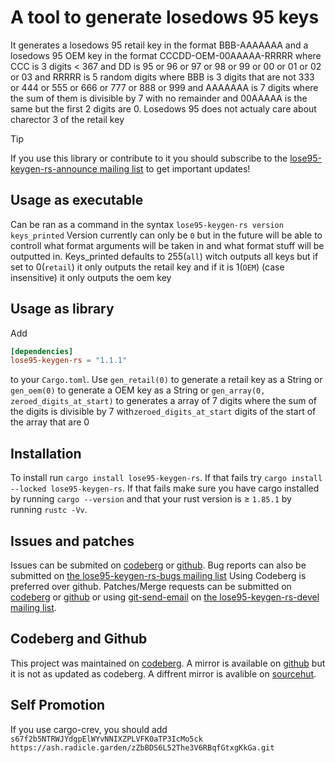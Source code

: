 # A tool to generate losedows 95 keys

It generates a losedows 95 retail key in the format BBB-AAAAAAA and a losedows 95 OEM key in the format CCCDD-OEM-00AAAAA-RRRRR where CCC is 3 digits < 367 and DD is 95 or 96 or 97 or 98 or 99
or 00 or 01 or 02 or 03 and RRRRR is 5 random digits where BBB is 3 digits that are not 333 or 444 or 555 or 666 or 777 or 888 or 999
and AAAAAAA is 7 digits where the sum of them is divisible by 7 with no remainder and 00AAAAA is the same but the first 2 digits are 0.
 Losedows 95 does not actualy care about charector 3 of the retail key

> [!TIP]
> If you use this library or contribute to it you should subscribe to the [lose95-keygen-rs-announce mailing list](https://lists.sr.ht/~velocifyer/lose95-keygen-rs-announce) to get important updates!

## Usage as executable
Can be ran as a command in the syntax
`lose95-keygen-rs version keys_printed`
Version currently can only be `0` but in the future will be able to controll what format arguments will be taken in and what format stuff will be outputted in.
Keys_printed defaults to 255(`all`) witch outputs all keys but if set to 0(`retail`) it only outputs the retail key and if it is 1(`OEM`) (case insensitive) it only outputs the oem key

## Usage as library
Add
```toml
[dependencies]
lose95-keygen-rs = "1.1.1"
```
to your `Cargo.toml`.
Use `gen_retail(0)` to generate a retail key as a String
or `gen_oem(0)` to generate a OEM key as a String
or `gen_array(0, zeroed_digits_at_start)` to generates a array of 7 digits where the sum of the digits is divisible by 7 with`zeroed_digits_at_start` digits of the start of the array that are 0

## Installation
  To install run `cargo install lose95-keygen-rs`.
  If that fails try `cargo install --locked lose95-keygen-rs`.
  If that fails make sure you have cargo installed by running `cargo --version` and that your rust version is ≥ `1.85.1` by running `rustc -Vv`.

## Issues and patches
  Issues can be submited on [codeberg](https://codeberg.org/Velocifyer/lose95-keygen-rs/issues) or [github](https://github.com/Velocifyer/lose95-keygen-rs/issues). Bug reports can also be submitted on [the lose95-keygen-rs-bugs mailing list](https://lists.sr.ht/~velocifyer/lose95-keygen-rs-bugs) Using Codeberg is preferred over github. Patches/Merge requests can be submitted on [codeberg](https://codeberg.org/Velocifyer/lose95-keygen-rs/pulls) or [github](https://github.com/Velocifyer/lose95-keygen-rs/pulls) or using [git-send-email](https://git-send-email.io/) on [the lose95-keygen-rs-devel mailing list](https://lists.sr.ht/~velocifyer/lose95-keygen-rs-devel).
## Codeberg and Github
  This project was maintained on [codeberg](https://codeberg.org/Velocifyer/lose95-keygen-rs). A mirror is available on [github](https://github.com/Velocifyer/lose95-keygen-rs) but it is not as updated as codeberg. A diffrent mirror is avalible on [sourcehut](https://sr.ht/~velocifyer/lose95-keygen-rs/).

## Self Promotion
  If you use cargo-crev, you should add `s67f2b5NTRWJYdgpElWYvNNIXZPLVFK0aTP3IcMo5ck` `https://ash.radicle.garden/zZbBDS6L52The3V6RBqfGtxgKkGa.git`
